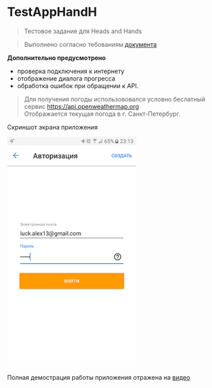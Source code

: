# TestAppHandH
> Тестовое задание для Heads and Hands

> Выполнено согласно тебованиям [документа](https://docs.google.com/document/d/1E23gmrABfhD6yv1iXRY-dCHGmXr1GGU0fEaipYME4Pw)

**Дополнительно предусмотрено**
- проверка подключения к интернету
- отображение диалога прогресса
- обработка ошибок при обращении к API.

> Для получения погоды использововался условно беслатный сервис https://api.openweathermap.org </br>Отображается текущая погода в г. Санкт-Петербург.

<p>Скриншот экрана приложения</p> <img src="https://github.com/luck-alex13/TestAppHandH/blob/master/device-screen.png" width="300">

Полная демострация работы приложения отражена на [видео](https://drive.google.com/open?id=1Nk74r_NAfjoIwzPJUoHnJNL5oTyc9TNg)
